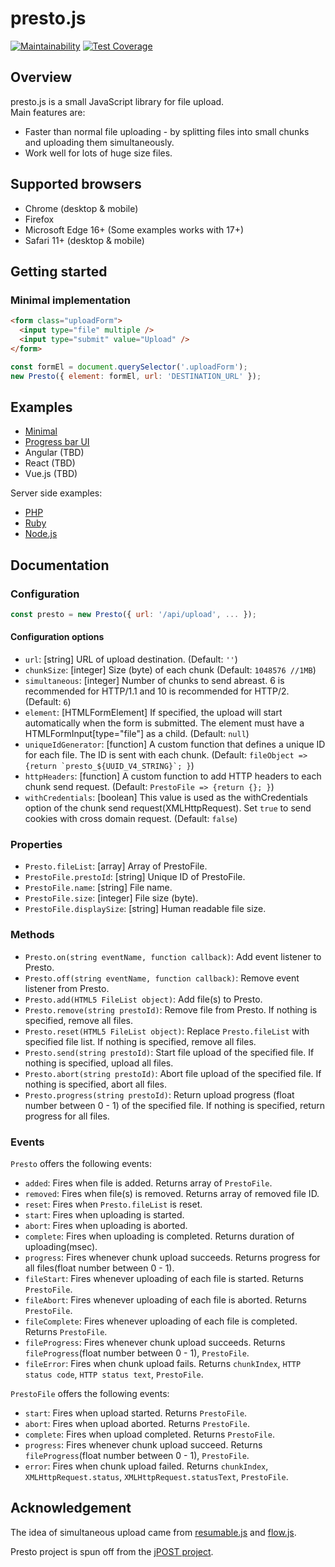 # presto.js

[![Maintainability](https://api.codeclimate.com/v1/badges/18df7bc9eeabf4d32247/maintainability)](https://codeclimate.com/github/PrestoTools/presto.js/maintainability)
[![Test Coverage](https://api.codeclimate.com/v1/badges/18df7bc9eeabf4d32247/test_coverage)](https://codeclimate.com/github/PrestoTools/presto.js/test_coverage)

## Overview
presto.js is a small JavaScript library for file upload.  
Main features are:
- Faster than normal file uploading - by splitting files into small chunks and uploading them simultaneously.  
- Work well for lots of huge size files.

## Supported browsers
- Chrome (desktop & mobile)
- Firefox
- Microsoft Edge 16+ (Some examples works with 17+)
- Safari 11+ (desktop & mobile)

## Getting started
### Minimal implementation
```html
<form class="uploadForm">
  <input type="file" multiple />
  <input type="submit" value="Upload" />
</form>
```
```javascript
const formEl = document.querySelector('.uploadForm');
new Presto({ element: formEl, url: 'DESTINATION_URL' });
```

## Examples
- [Minimal](https://github.com/PrestoTools/presto.js/tree/master/example/minimal)
- [Progress bar UI](https://github.com/PrestoTools/presto.js/tree/master/example/progress-bar)
- Angular (TBD)
- React (TBD)
- Vue.js (TBD)

Server side examples:
- [PHP](https://github.com/PrestoTools/presto.js/tree/master/example/server-php)
- [Ruby](https://github.com/PrestoTools/presto.js/tree/master/example/server-ruby)
- [Node.js](https://github.com/PrestoTools/presto.js/tree/master/example/server-node)

## Documentation

### Configuration
```javascript
const presto = new Presto({ url: '/api/upload', ... });
```
#### Configuration options
- ```url```: [string] URL of upload destination. (Default: ```''```)
- ```chunkSize```: [integer] Size (byte) of each chunk (Default: ```1048576 //1MB```)
- ```simultaneous```: [integer] Number of chunks to send abreast. 6 is recommended for HTTP/1.1 and 10 is recommended for HTTP/2.  (Default: ```6```)
- ```element```: [HTMLFormElement] If specified, the upload will start automatically when the form is submitted. The element must have a HTMLFormInput[type="file"] as a child. (Default: ```null```)
- ```uniqueIdGenerator```: [function] A custom function that defines a unique ID for each file. The ID is sent with each chunk. (Default: ```fileObject => {return `presto_${UUID_V4_STRING}`; }```)
- ```httpHeaders```: [function] A custom function to add HTTP headers to each chunk send request. (Default: ```PrestoFile => {return {}; }```)
- ```withCredentials```: [boolean] This value is used as the withCredentials option of the chunk send request(XMLHttpRequest). Set ```true``` to send cookies with cross domain request. (Default: ```false```)

### Properties
- ```Presto.fileList```: [array] Array of PrestoFile.
- ```PrestoFile.prestoId```: [string] Unique ID of PrestoFile.
- ```PrestoFile.name```: [string] File name.
- ```PrestoFile.size```: [integer] File size (byte).
- ```PrestoFile.displaySize```: [string] Human readable file size.

### Methods
- ```Presto.on(string eventName, function callback)```: Add event listener to Presto.
- ```Presto.off(string eventName, function callback)```: Remove event listener from Presto.
- ```Presto.add(HTML5 FileList object)```: Add file(s) to Presto.
- ```Presto.remove(string prestoId)```: Remove file from Presto. If nothing is specified, remove all files.
- ```Presto.reset(HTML5 FileList object)```: Replace ```Presto.fileList``` with specified file list. If nothing is specified, remove all files.
- ```Presto.send(string prestoId)```: Start file upload of the specified file. If nothing is specified, upload all files.
- ```Presto.abort(string prestoId)```: Abort file upload of the specified file. If nothing is specified, abort all files.
- ```Presto.progress(string prestoId)```: Return upload progress (float number between 0 - 1) of the specified file. If nothing is specified, return progress for all files.

### Events
```Presto``` offers the following events:
- ```added```: Fires when file is added. Returns array of ```PrestoFile```.
- ```removed```: Fires when file(s) is removed. Returns array of removed file ID.
- ```reset```: Fires when ```Presto.fileList``` is reset.
- ```start```: Fires when uploading is started.
- ```abort```: Fires when uploading is aborted.
- ```complete```: Fires when uploading is completed. Returns duration of uploading(msec).
- ```progress```: Fires whenever chunk upload succeeds. Returns progress for all files(float number between 0 - 1).
- ```fileStart```: Fires whenever uploading of each file is started. Returns ```PrestoFile```.
- ```fileAbort```: Fires whenever uploading of each file is aborted. Returns ```PrestoFile```.
- ```fileComplete```: Fires whenever uploading of each file is completed. Returns ```PrestoFile```.
- ```fileProgress```: Fires whenever chunk upload succeeds. Returns ```fileProgress```(float number between 0 - 1), ```PrestoFile```.
- ```fileError```: Fires when chunk upload fails. Returns ```chunkIndex```, ```HTTP status code```, ```HTTP status text```, ```PrestoFile```.

```PrestoFile``` offers the following events:
- ```start```: Fires when upload started. Returns ```PrestoFile```.
- ```abort```: Fires when upload aborted. Returns ```PrestoFile```.
- ```complete```: Fires when upload completed. Returns ```PrestoFile```.
- ```progress```: Fires whenever chunk upload succeed. Returns ```fileProgress```(float number between 0 - 1), ```PrestoFile```.
- ```error```: Fires when chunk upload failed. Returns ```chunkIndex```, ```XMLHttpRequest.status```, ```XMLHttpRequest.statusText```, ```PrestoFile```.

## Acknowledgement
The idea of simultaneous upload came from [resumable.js](http://www.resumablejs.com/) and [flow.js](https://github.com/flowjs).

Presto project is spun off from the [jPOST project](https://jpostdb.org/).
